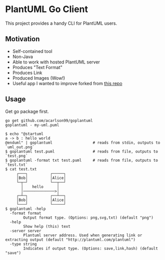 # PlantUML Go Client

This project provides a handy CLI for PlantUML users.

## Motivation

* Self-contained tool
* Non-Java
* Able to work with hosted PlantUML server
* Produces "Text Format"
* Produces Link
* Produced Images (Wow!)
* Useful app I wanted to improve forked from [this repo](https://github.com/yogendra/plantuml-go)

## Usage

Get go package first.

```shell
go get github.com/acarlson99/goplantuml
goplantuml - my-uml.puml
```

```shell
$ echo "@startuml
a -> b : hello world
@enduml" | goplantuml                  # reads from stdin, outputs to `uml_out.png`
$ goplantuml test.puml                 # reads from file, outputs to `test.png`
$ goplantuml -format txt test.puml     # reads from file, outputs to `test.txt`
$ cat test.txt
     ┌───┐          ┌─────┐
     │Bob│          │Alice│
     └─┬─┘          └──┬──┘
       │    hello      │   
       │──────────────>│   
     ┌─┴─┐          ┌──┴──┐
     │Bob│          │Alice│
     └───┘          └─────┘
$ goplantuml -help
  -format format
    	Output format type. (Options: png,svg,txt) (default "png")
  -help
    	Show help (this) text
  -server server
    	Plantuml server address. Used when generating link or extracting output (default "http://plantuml.com/plantuml")
  -type string
    	Indicates if output type. (Options: save,link,hash) (default "save")
```
